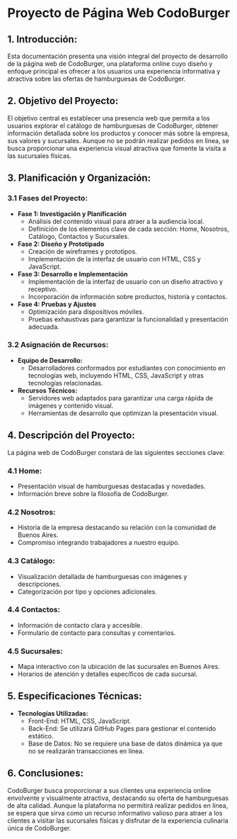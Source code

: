 # Proyecto de Página Web CodoBurger

## 1. Introducción:
<p>Esta documentación presenta una visión integral del proyecto de desarrollo de la página web de CodoBurger, una plataforma online cuyo diseño y enfoque principal es ofrecer a los usuarios una experiencia informativa y atractiva sobre las ofertas de hamburguesas de CodoBurger.</p>

## 2. Objetivo del Proyecto:
<p>El objetivo central es establecer una presencia web que permita a los usuarios explorar el catálogo de hamburguesas de CodoBurger, obtener información detallada sobre los productos y conocer más sobre la empresa, sus valores y sucursales. Aunque no se podrán realizar pedidos en línea, se busca proporcionar una experiencia visual atractiva que fomente la visita a las sucursales físicas.</p>

## 3. Planificación y Organización:
### 3.1 Fases del Proyecto:
- **Fase 1: Investigación y Planificación**
  - Análisis del contenido visual para atraer a la audiencia local.
  - Definición de los elementos clave de cada sección: Home, Nosotros, Catálogo, Contactos y Sucursales.
- **Fase 2: Diseño y Prototipado**
  - Creación de wireframes y prototipos.
  - Implementación de la interfaz de usuario con HTML, CSS y JavaScript.
- **Fase 3: Desarrollo e Implementación**
  - Implementación de la interfaz de usuario con un diseño atractivo y receptivo.
  - Incorporación de información sobre productos, historia y contactos.
- **Fase 4: Pruebas y Ajustes**
  - Optimización para dispositivos móviles.
  - Pruebas exhaustivas para garantizar la funcionalidad y presentación adecuada.

### 3.2 Asignación de Recursos:
- **Equipo de Desarrollo:**
  - Desarrolladores conformados por estudiantes con conocimiento en tecnologías web, incluyendo HTML, CSS, JavaScript y otras tecnologías relacionadas.
- **Recursos Técnicos:**
  - Servidores web adaptados para garantizar una carga rápida de imágenes y contenido visual.
  - Herramientas de desarrollo que optimizan la presentación visual.

## 4. Descripción del Proyecto:
La página web de CodoBurger constará de las siguientes secciones clave:

### 4.1 Home:
- Presentación visual de hamburguesas destacadas y novedades.
- Información breve sobre la filosofía de CodoBurger.

### 4.2 Nosotros:
- Historia de la empresa destacando su relación con la comunidad de Buenos Aires.
- Compromiso integrando trabajadores a nuestro equipo.

### 4.3 Catálogo:
- Visualización detallada de hamburguesas con imágenes y descripciones.
- Categorización por tipo y opciones adicionales.

### 4.4 Contactos:
- Información de contacto clara y accesible.
- Formulario de contacto para consultas y comentarios.

### 4.5 Sucursales:
- Mapa interactivo con la ubicación de las sucursales en Buenos Aires.
- Horarios de atención y detalles específicos de cada sucursal.

## 5. Especificaciones Técnicas:
- **Tecnologías Utilizadas:**
  - Front-End: HTML, CSS, JavaScript.
  - Back-End: Se utilizará GitHub Pages para gestionar el contenido estático.
  - Base de Datos: No se requiere una base de datos dinámica ya que no se realizarán transacciones en línea.

## 6. Conclusiones:
<p>CodoBurger busca proporcionar a sus clientes una experiencia online envolvente y visualmente atractiva, destacando su oferta de hamburguesas de alta calidad. Aunque la plataforma no permitirá realizar pedidos en línea, se espera que sirva como un recurso informativo valioso para atraer a los clientes a visitar las sucursales físicas y disfrutar de la experiencia culinaria única de CodoBurger.</p>
